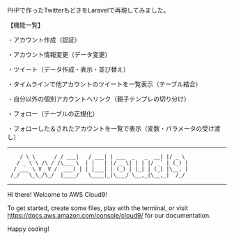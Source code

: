 PHPで作ったTwitterもどきをLaravelで再現してみました。

【機能一覧】

・アカウント作成（認証）

・アカウント情報変更（データ変更）

・ツイート（データ作成・表示・並び替え）

・タイムラインで他アカウントのツイートを一覧表示（テーブル結合）

・自分以外の個別アカウントへリンク（親子テンプレの切り分け）

・フォロー（テーブルの正規化）

・フォローした＆されたアカウントを一覧で表示（変数・パラメータの受け渡し）

___        ______     ____ _                 _  ___  
        / \ \      / / ___|   / ___| | ___  _   _  __| |/ _ \ 
       / _ \ \ /\ / /\___ \  | |   | |/ _ \| | | |/ _` | (_) |
      / ___ \ V  V /  ___) | | |___| | (_) | |_| | (_| |\__, |
     /_/   \_\_/\_/  |____/   \____|_|\___/ \__,_|\__,_|  /_/ 
 ----------------------------------------------------------------- 


Hi there! Welcome to AWS Cloud9!

To get started, create some files, play with the terminal,
or visit https://docs.aws.amazon.com/console/cloud9/ for our documentation.

Happy coding!
